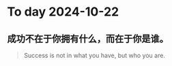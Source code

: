 
# To day 2024-10-22


## 成功不在于你拥有什么，而在于你是谁。
> Success is not in what you have, but who you are.

    